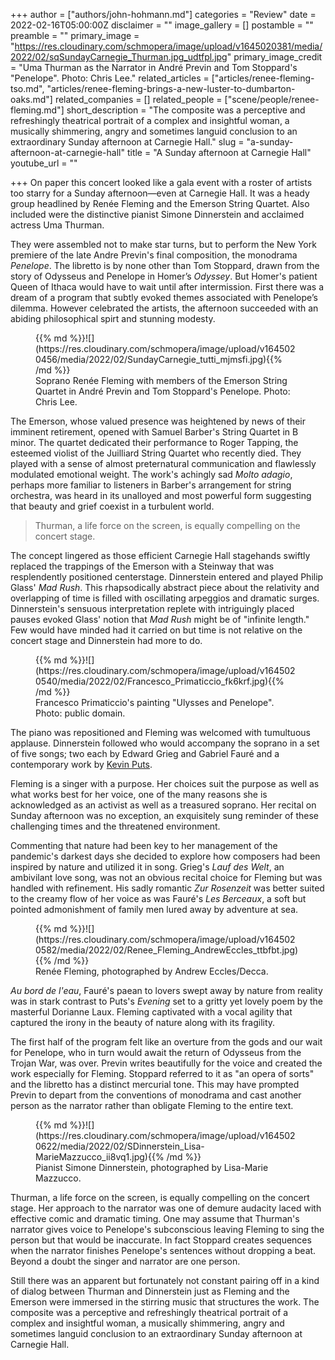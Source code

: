 +++
author = ["authors/john-hohmann.md"]
categories = "Review"
date = 2022-02-16T05:00:00Z
disclaimer = ""
image_gallery = []
postamble = ""
preamble = ""
primary_image = "https://res.cloudinary.com/schmopera/image/upload/v1645020381/media/2022/02/sqSundayCarnegie_Thurman.jpg_udtfpl.jpg"
primary_image_credit = "Uma Thurman as the Narrator in André Previn and Tom Stoppard's \"Penelope\". Photo: Chris Lee."
related_articles = ["articles/renee-fleming-tso.md", "articles/renee-fleming-brings-a-new-luster-to-dumbarton-oaks.md"]
related_companies = []
related_people = ["scene/people/renee-fleming.md"]
short_description = "The composite was a perceptive and refreshingly theatrical portrait of a complex and insightful woman, a musically shimmering, angry and sometimes languid conclusion to an extraordinary Sunday afternoon at Carnegie Hall."
slug = "a-sunday-afternoon-at-carnegie-hall"
title = "A Sunday afternoon at Carnegie Hall"
youtube_url = ""

+++
On paper this concert looked like a gala event with a roster of artists too starry for a Sunday afternoon—even at Carnegie Hall. It was a heady group headlined by Renée Fleming and the Emerson String Quartet. Also included were the distinctive pianist Simone Dinnerstein and acclaimed actress Uma Thurman.

They were assembled not to make star turns, but to perform the New York premiere of the late Andre Previn's final composition, the monodrama _Penelope_. The libretto is by none other than Tom Stoppard, drawn from the story of Odysseus and Penelope in Homer’s _Odyssey_. But Homer's patient Queen of Ithaca would have to wait until after intermission. First there was a dream of a program that subtly evoked themes associated with Penelope’s dilemma. However celebrated the artists, the afternoon succeeded with an abiding philosophical spirt and stunning modesty.

<figure data-type="image">{{% md %}}![](https://res.cloudinary.com/schmopera/image/upload/v1645020456/media/2022/02/SundayCarnegie_tutti_mjmsfi.jpg){{% /md %}}

<figcaption>Soprano Renée Fleming with members of the Emerson String Quartet in André Previn and Tom Stoppard's Penelope. Photo: Chris Lee.</figcaption>  
</figure>

The Emerson, whose valued presence was heightened by news of their imminent retirement, opened with Samuel Barber's String Quartet in B minor. The quartet dedicated their performance to Roger Tapping, the esteemed violist of the Juilliard String Quartet who recently died. They played with a sense of almost preternatural communication and flawlessly modulated emotional weight. The work's achingly sad _Molto adagio_, perhaps more familiar to listeners in Barber's arrangement for string orchestra, was heard in its unalloyed and most powerful form suggesting that beauty and grief coexist in a turbulent world.

> Thurman, a life force on the screen, is equally compelling on the concert stage.

The concept lingered as those efficient Carnegie Hall stagehands swiftly replaced the trappings of the Emerson with a Steinway that was resplendently positioned centerstage. Dinnerstein entered and played Philip Glass' _Mad Rush_. This rhapsodically abstract piece about the relativity and overlapping of time is filled with oscillating arpeggios and dramatic surges. Dinnerstein's sensuous interpretation replete with intriguingly placed pauses evoked Glass' notion that _Mad Rush_ might be of "infinite length." Few would have minded had it carried on but time is not relative on the concert stage and Dinnerstein had more to do.

<figure data-type="image">{{% md %}}![](https://res.cloudinary.com/schmopera/image/upload/v1645020540/media/2022/02/Francesco_Primaticcio_fk6krf.jpg){{% /md %}}

<figcaption>Francesco Primaticcio's painting "Ulysses and Penelope". Photo: public domain.</figcaption>  
</figure>

The piano was repositioned and Fleming was welcomed with tumultuous applause. Dinnerstein followed who would accompany the soprano in a set of five songs; two each by Edward Grieg and Gabriel Fauré and a contemporary work by [Kevin Puts](/kevin-puts-i-know-who-i-am-as-a-composer/).

Fleming is a singer with a purpose. Her choices suit the purpose as well as what works best for her voice, one of the many reasons she is acknowledged as an activist as well as a treasured soprano. Her recital on Sunday afternoon was no exception, an exquisitely sung reminder of these challenging times and the threatened environment.

Commenting that nature had been key to her management of the pandemic's darkest days she decided to explore how composers had been inspired by nature and utilized it in song. Grieg's _Lauf des Welt_, an ambivilant love song, was not an obvious recital choice for Fleming but was handled with refinement. His sadly romantic _Zur Rosenzeit_ was better suited to the creamy flow of her voice as was Fauré's _Les Berceaux_, a soft but pointed admonishment of family men lured away by adventure at sea.

<figure data-type="image">{{% md %}}![](https://res.cloudinary.com/schmopera/image/upload/v1645020582/media/2022/02/Renee_Fleming_AndrewEccles_ttbfbt.jpg){{% /md %}}

<figcaption>Renée Fleming, photographed by Andrew Eccles/Decca.</figcaption>  
</figure>

_Au bord de l'eau_, Fauré's paean to lovers swept away by nature from reality was in stark contrast to Puts's _Evening_ set to a gritty yet lovely poem by the masterful Dorianne Laux. Fleming captivated with a vocal agility that captured the irony in the beauty of nature along with its fragility.

The first half of the program felt like an overture from the gods and our wait for Penelope, who in turn would await the return of Odysseus from the Trojan War, was over. Previn writes beautifully for the voice and created the work especially for Fleming. Stoppard referred to it as "an opera of sorts" and the libretto has a distinct mercurial tone. This may have prompted Previn to depart from the conventions of monodrama and cast another person as the narrator rather than obligate Fleming to the entire text.

<figure data-type="image">{{% md %}}![](https://res.cloudinary.com/schmopera/image/upload/v1645020622/media/2022/02/SDinnerstein_Lisa-MarieMazzucco_ii8vq1.jpg){{% /md %}}

<figcaption>Pianist Simone Dinnerstein, photographed by Lisa-Marie Mazzucco.</figcaption>  
</figure>

Thurman, a life force on the screen, is equally compelling on the concert stage. Her approach to the narrator was one of demure audacity laced with effective comic and  dramatic timing. One may assume that Thurman's narrator gives voice to Penelope's subconscious leaving Fleming to sing the person but that would be inaccurate. In fact Stoppard creates sequences when the narrator finishes Penelope's sentences without dropping a beat. Beyond a doubt the singer and narrator are one person.

Still there was an apparent but fortunately not constant pairing off in a kind of dialog between Thurman and Dinnerstein just as Fleming and the Emerson were immersed in the stirring music that structures the work. The composite was a perceptive and refreshingly theatrical portrait of a complex and insightful woman, a musically shimmering, angry and sometimes languid conclusion to an extraordinary Sunday afternoon at Carnegie Hall.